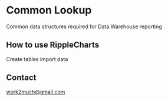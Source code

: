 # Common Lookup 

Common data structures required for Data Warehouse reporting

## How to use RippleCharts

Create tables
import data


## Contact

work2much@gmail.com